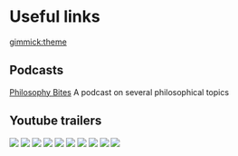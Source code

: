 # Useful links

[gimmick:theme](united)

## Podcasts
[Philosophy Bites](http://philosophybites.com/340-bites-interviews-arranged-by-theme.html) 
A podcast on several philosophical topics

## Youtube trailers
<a href="https://www.youtube.com/watch?v=WFMLGEHdIjE"> <img src="img/total_recall%201990%20.jpg"></a>
<a href="https://www.youtube.com/watch?v=m8e-FF8MsqU"> <img src="img/matrix.jpg"></a>
<a href="https://www.youtube.com/watch?v=c3gI9ms8Fdc"> <img src="img/Trumanshow.jpg"></a>
<a href="https://www.youtube.com/watch?v=0vS0E9bBSL0"> <img src="img/memento%20.jpg"></a>
<a href="https://www.youtube.com/watch?v=KPcZHjKJBnE"> <img src="img/bladerunner.jpg"></a>
<a href="https://www.youtube.com/watch?v=lG7DGMgfOb8"> <img src="img/minorityreport.jpg"></a>
<a href="https://www.youtube.com/watch?v=zSWdZVtXT7E"> <img src="img/interstellar.jpg"></a>
<a href="https://www.youtube.com/watch?v=6anMLFwHFqs">  <img src="img/jettee.jpg"></a>
<a href="https://www.youtube.com/watch?v=SD5oMxbMcHM"> <img src="img/actfokilling.jpg"></a>
<a href="https://www.youtube.com/watch?v=BpzVFdDeWyo"> <img src="img/gattaca.jpg"></a>
   
    
